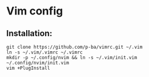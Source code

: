 # Vim config

## Installation:

    git clone https://github.com/p-ba/vimrc.git ~/.vim
    ln -s ~/.vim/.vimrc ~/.vimrc
    mkdir -p ~/.config/nvim && ln -s ~/.vim/init.vim ~/.config/nvim/init.vim
    vim +PlugInstall
